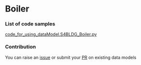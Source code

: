 # Boiler

### List of code samples 

<!-- 50-List of code -->

<!-- [code entry](link) -->
[code_for_using_dataModel.S4BLDG_Boiler.py](https://github.com/smart-data-models/dataModel.S4BLDG/blob/master/Boiler/code/code_for_using_dataModel.S4BLDG_Boiler.py)


<!-- /50-List of code -->

### Contribution
You can raise an [issue](https://github.com/smart-data-models/dataModel.S4BLDG/issues) or submit your [PR](https://github.com/smart-data-models/dataModel.S4BLDG/pulls) on existing data models
